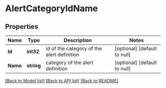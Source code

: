 # AlertCategoryIdName

## Properties
Name | Type | Description | Notes
------------ | ------------- | ------------- | -------------
**Id** | **int32** | id of the category of the alert definition | [optional] [default to null]
**Name** | **string** | category of the alert definition | [optional] [default to null]

[[Back to Model list]](../README.md#documentation-for-models) [[Back to API list]](../README.md#documentation-for-api-endpoints) [[Back to README]](../README.md)

